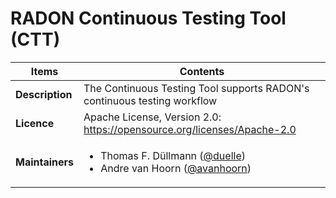 # RADON Continuous Testing Tool (CTT)

| Items | Contents | 
| --- | --- |
| **Description** | The Continuous Testing Tool supports RADON's continuous testing workflow |
| **Licence**| Apache License, Version 2.0: https://opensource.org/licenses/Apache-2.0 |
| **Maintainers**| <ul><li>Thomas F. Düllmann ([@duelle](https://github.com/duelle)) </li><li>Andre van Hoorn ([@avanhoorn](https://github.com/avanhoorn)) </li></ul> |

